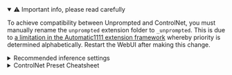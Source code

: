 <details open><summary>⚠️ Important info, please read carefully</summary>

To achieve compatibility between Unprompted and ControlNet, you must manually rename the `unprompted` extension folder to `_unprompted`. This is due to [a limitation in the Automatic1111 extension framework](https://github.com/AUTOMATIC1111/stable-diffusion-webui/issues/8011) whereby priority is determined alphabetically. Restart the WebUI after making this change.

</details>

<details><summary>Recommended inference settings</summary>

Here are some guidelines for achieving the best results with this template:

- The new `vivarium_v1` ControlNet body preset enforces its own inference settings, thus many of the tips below do not apply when using this preset!
- Use either `magic_mirror` or `fidelity` ControlNet body preset.
- Use either the `subtle` or `general` inference preset. The former provides the best image quality while the latter provides improved subject likeness.
- Use an inpainting model with strong knowledge of human anatomy, such as EpicPhotoGasm or AbsoluteReality.
- Use the WebUI's Refiner to switch to a non-inpainting model at ~0.8 steps. This will add extra detail to your final image.
- If you have a strong computer, set your inpaint area to `Only masked` mode and increase the resolution by as much as your GPU and checkpoint can handle. On my 3090, I get great results with 768x768.
- You can paint out areas of the image you *don't* want to process and they will be subtracted from the final mask. This is useful for images containing multiple subjects.
- Enable the Facelift template to improve the quality of faces.

</details>

<details><summary>ControlNet Preset Cheatsheet</summary>

Each of the included ControlNet presets was designed with a specific purpose in mind. 

- (NEW!) `vivarium` (1 unit): This is an experimental preset that utilizes the `instructp2p` model, opinionated inference settings, and some files from Civitai for fast, accurate bodyswaps. It is the only preset that does not necessarily benefit from using an inpainting model or `[txt2mask]`.
- `fidelity` (4 units): Strives to produce the most accurate swap results without making any concessions. As such, it is also the most resource-intensive and slow.
- `magic_mirror` (3 units): Strikes a good balance between accuracy and speed. If we auto-enabled the CN features, this would be the default preset.
- `quickshot` (1 unit): Produces a decent swap with only a single unit, although it's not as accurate as the other presets.
- `face_doctor` (2 unit): Preset designed for face closeups only.

Alternatively, you can set the preset to `none` and configure your ControlNet units manually.

</details>